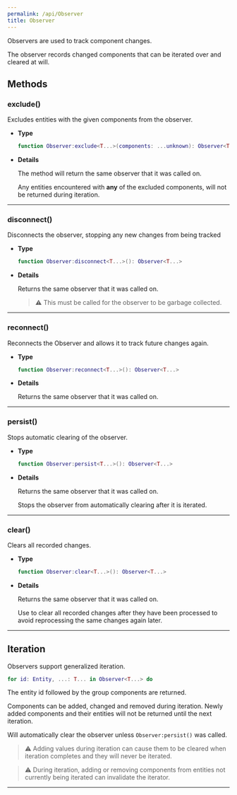 ```yaml
---
permalink: /api/Observer
title: Observer
---
```


Observers are used to track component changes.

The observer records changed components that can be iterated over and cleared at will.

## Methods

### exclude()

Excludes entities with the given components from the observer.

- **Type**

    ```lua
    function Observer:exclude<T...>(components: ...unknown): Observer<T...>
    ```

- **Details**

    The method will return the same observer that it was called on.

    Any entities encountered with **any** of the excluded components, will not be returned during iteration.

---

### disconnect()

Disconnects the observer, stopping any new changes from being tracked

- **Type**

    ```lua
    function Observer:disconnect<T...>(): Observer<T...>
    ```

- **Details**

    Returns the same observer that it was called on.

    > ⚠️ This must be called for the observer to be garbage collected.

---

### reconnect()

Reconnects the Observer and allows it to track future changes again.

- **Type**

    ```lua
    function Observer:reconnect<T...>(): Observer<T...>
    ```

- **Details**

    Returns the same observer that it was called on.

---

### persist()

Stops automatic clearing of the observer.

- **Type**

    ```lua
    function Observer:persist<T...>(): Observer<T...>
    ```

- **Details**

    Returns the same observer that it was called on.

    Stops the observer from automatically clearing after it is iterated.

---

### clear()

Clears all recorded changes.

- **Type**

    ```lua
    function Observer:clear<T...>(): Observer<T...>
    ```

- **Details**

    Returns the same observer that it was called on.

    Use to clear all recorded changes after they have been processed to avoid reprocessing the same changes again later.

---

## Iteration

Observers support generalized iteration.

```lua
for id: Entity, ...: T... in Observer<T...> do
```

The entity id followed by the group components are returned.

Components can be added, changed and removed during iteration. Newly added components and their entities will not be returned until the next iteration.

Will automatically clear the observer unless `Observer:persist()` was called.

> ⚠️ Adding values during iteration can cause them to be cleared when
> iteration completes and they will never be iterated.

> ⚠️ During iteration, adding or removing components from entities not currently being iterated can invalidate the iterator.

---
